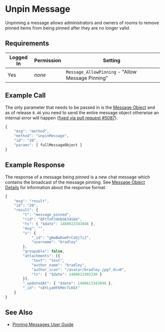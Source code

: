 # Unpin Message

Unpinning a message allows administrators and owners of rooms to remove pinned items from being pinned after they are no longer valid.

## Requirements

| Logged In | Permission | Setting                                          |
| --------- | ---------- | ------------------------------------------------ |
| Yes       | _none_     | `Message_AllowPinning` - "Allow Message Pinning" |

## Example Call

The only parameter that needs to be passed in is the [Message Object](broken-reference) and as of release `0.46` you need to send the entire message object otherwise an internal error will happen ([fixed via pull request #5087](https://github.com/RocketChat/Rocket.Chat/pull/5087)).

```javascript
{
    "msg": "method",
    "method": "unpinMessage",
    "id": "20",
    "params": [ fullMessageObject ]
}
```

## Example Response

The response of a message being pinned is a new chat message which contains the broadcast of the message pinning. See [Message Object Details](broken-reference) for information about the response format.

```javascript
{
    "msg": "result",
    "id": "20",
    "result": {
        "t": "message_pinned",
        "rid": "QFtTnPJ4XbG634Skm",
        "ts": { "$date": 1480613343046 },
        "msg": "",
        "u": {
            "_id": "gHwBwDomPrCoQj7i2",
            "username": "bradley"
        },
        "groupable": false,
        "attachments": [{
            "text": "test",
            "author_name": "bradley",
            "author_icon": "/avatar/bradley.jpg?_dc=0",
            "ts": { "$date": 1480613302330 }
        }],
        "_updatedAt": { "$date": 1480613343046 },
        "_id": "sBYLyaHFkMdr7LKGt"
    }
}
```

## See Also

* [Pinning Messages User Guide](broken-reference)

